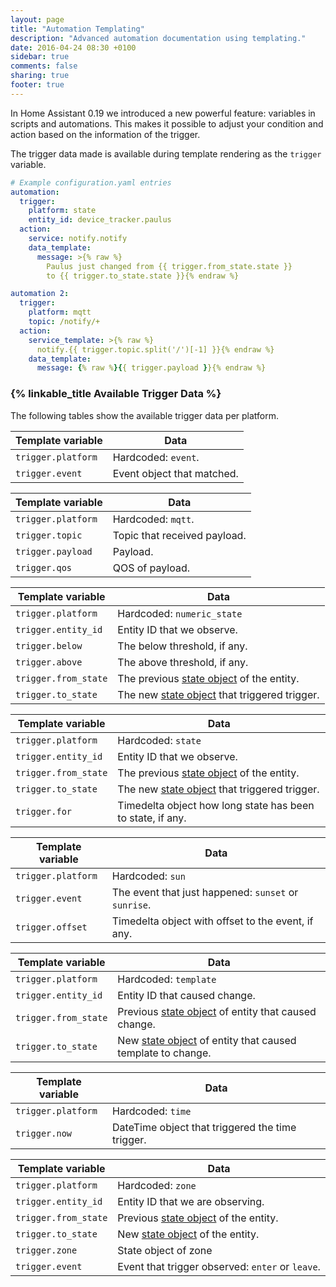 ```yaml
---
layout: page
title: "Automation Templating"
description: "Advanced automation documentation using templating."
date: 2016-04-24 08:30 +0100
sidebar: true
comments: false
sharing: true
footer: true
---
```


In Home Assistant 0.19 we introduced a new powerful feature: variables in scripts and automations. This makes it possible to adjust your condition and action based on the information of the trigger.

The trigger data made is available during template rendering as the `trigger` variable.

```yaml
# Example configuration.yaml entries
automation:
  trigger:
    platform: state
    entity_id: device_tracker.paulus
  action:
    service: notify.notify
    data_template:
      message: >{% raw %}
        Paulus just changed from {{ trigger.from_state.state }}
        to {{ trigger.to_state.state }}{% endraw %}

automation 2:
  trigger:
    platform: mqtt
    topic: /notify/+
  action:
    service_template: >{% raw %}
      notify.{{ trigger.topic.split('/')[-1] }}{% endraw %}
    data_template:
      message: {% raw %}{{ trigger.payload }}{% endraw %}
```

### {% linkable_title Available Trigger Data %}

The following tables show the available trigger data per platform.

| Template variable | Data |
| ---- | ---- |
| `trigger.platform` | Hardcoded: `event`.
| `trigger.event` | Event object that matched.

| Template variable | Data |
| ---- | ---- |
| `trigger.platform` | Hardcoded: `mqtt`.
| `trigger.topic` | Topic that received payload.
| `trigger.payload` | Payload.
| `trigger.qos` | QOS of payload.

| Template variable | Data |
| ---- | ---- |
| `trigger.platform` | Hardcoded: `numeric_state`
| `trigger.entity_id` | Entity ID that we observe.
| `trigger.below` | The below threshold, if any.
| `trigger.above` | The above threshold, if any.
| `trigger.from_state` | The previous [state object] of the entity.
| `trigger.to_state` | The new [state object] that triggered trigger.

| Template variable | Data |
| ---- | ---- |
| `trigger.platform` | Hardcoded: `state`
| `trigger.entity_id` | Entity ID that we observe.
| `trigger.from_state` | The previous [state object] of the entity.
| `trigger.to_state` | The new [state object] that triggered trigger.
| `trigger.for` | Timedelta object how long state has been to state, if any.

| Template variable | Data |
| ---- | ---- |
| `trigger.platform` | Hardcoded: `sun`
| `trigger.event` | The event that just happened: `sunset` or `sunrise`.
| `trigger.offset` | Timedelta object with offset to the event, if any.

| Template variable | Data |
| ---- | ---- |
| `trigger.platform` | Hardcoded: `template`
| `trigger.entity_id` | Entity ID that caused change.
| `trigger.from_state` | Previous [state object] of entity that caused change.
| `trigger.to_state` | New [state object] of entity that caused template to change.

| Template variable | Data |
| ---- | ---- |
| `trigger.platform` | Hardcoded: `time`
| `trigger.now` | DateTime object that triggered the time trigger.

| Template variable | Data |
| ---- | ---- |
| `trigger.platform` | Hardcoded: `zone`
| `trigger.entity_id` | Entity ID that we are observing.
| `trigger.from_state` | Previous [state object] of the entity.
| `trigger.to_state` | New [state object] of the entity.
| `trigger.zone` | State object of zone
| `trigger.event` | Event that trigger observed: `enter` or `leave`.

[state object]: /topics/state_object/
